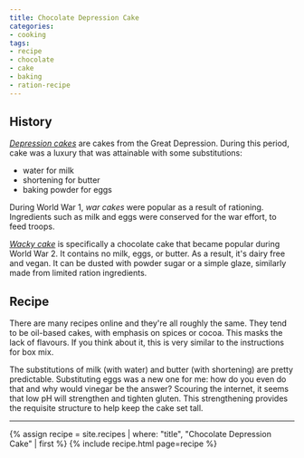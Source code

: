 ```yaml
---
title: Chocolate Depression Cake
categories:
- cooking
tags:
- recipe
- chocolate
- cake
- baking
- ration-recipe
---
```


## History

[*Depression cakes*][1] are cakes from the Great Depression.
During this period, cake was a luxury that was attainable with some substitutions:

- water for milk
- shortening for butter
- baking powder for eggs

[1]: https://en.wikipedia.org/wiki/Depression_cake

During World War 1, *war cakes* were popular as a result of rationing.
Ingredients such as milk and eggs were conserved for the war effort, to feed troops.

[*Wacky cake*][2] is specifically a chocolate cake that became popular during World War 2.
It contains no milk, eggs, or butter.
As a result, it's dairy free and vegan.
It can be dusted with powder sugar or a simple glaze, similarly made from limited ration ingredients.

[2]: https://en.wikipedia.org/wiki/Wacky_cake

## Recipe

There are many recipes online and they're all roughly the same.
They tend to be oil-based cakes, with emphasis on spices or cocoa.
This masks the lack of flavours.
If you think about it, this is very similar to the instructions for box mix.

The substitutions of milk (with water) and butter (with shortening) are pretty predictable.
Substituting eggs was a new one for me: how do you even do that and why would vinegar be the answer?
Scouring the internet, it seems that low pH will strengthen and tighten gluten.
This strengthening provides the requisite structure to help keep the cake set tall.

---

{% assign recipe = site.recipes | where: "title",  "Chocolate Depression Cake" | first %}
{% include recipe.html page=recipe %}
